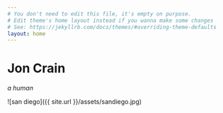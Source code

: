 ```yaml
---
# You don't need to edit this file, it's empty on purpose.
# Edit theme's home layout instead if you wanna make some changes
# See: https://jekyllrb.com/docs/themes/#overriding-theme-defaults
layout: home
---
```


# Jon Crain

_a human_

![san diego]({{ site.url }}/assets/sandiego.jpg)
